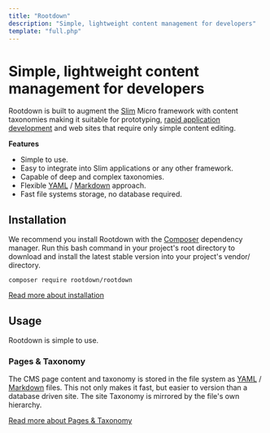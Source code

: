 ```yaml
---
title: "Rootdown"
description: "Simple, lightweight content management for developers"
template: "full.php"
---
```


# Simple, lightweight content management for developers

Rootdown is built to augment the [Slim](http://www.slimframework.com/) Micro framework with content taxonomies making it suitable for prototyping, [rapid application development](http://en.wikipedia.org/wiki/Rapid_application_development) and web sites that require only simple content editing.

**Features**

- Simple to use.
- Easy to integrate into Slim applications or any other framework.
- Capable of deep and complex taxonomies.
- Flexible [YAML](http://yaml.org/) / [Markdown](http://en.wikipedia.org/wiki/Markdown_Extra) approach.
- Fast file systems storage, no database required.

## Installation

We recommend you install Rootdown with the [Composer](http://composer.org) dependency manager. Run this bash command in your project's root directory to download and install the latest stable version into your project's vendor/ directory.

~~~
composer require rootdown/rootdown
~~~

[Read more about installation](/docs/install)

## Usage

Rootdown is simple to use.

<script src="https://gist.github.com/netotaku/ad6cad05bcce069ece95.js"></script>

### Pages & Taxonomy

The CMS page content and taxonomy is stored in the file system as [YAML](http://yaml.org/) /
[Markdown](http://en.wikipedia.org/wiki/Markdown_Extra) files. This not only makes it fast, but easier to version than a database driven site. The site Taxonomy is mirrored by the file's own hierarchy.

[Read more about Pages & Taxonomy](/docs/pages-taxonomy)
